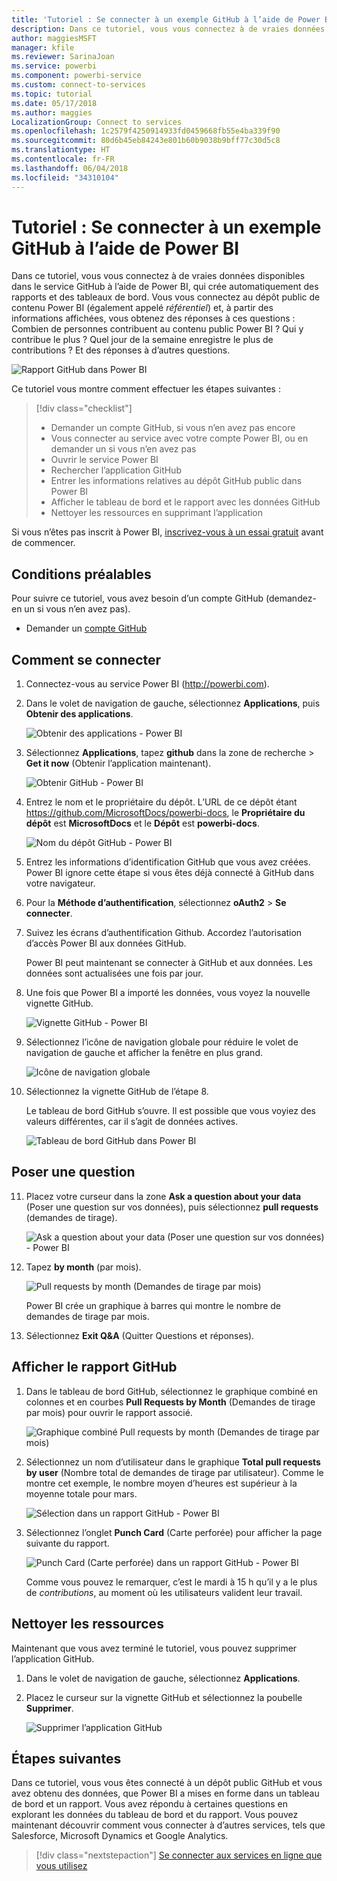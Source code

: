 ```yaml
---
title: 'Tutoriel : Se connecter à un exemple GitHub à l’aide de Power BI'
description: Dans ce tutoriel, vous vous connectez à de vraies données disponibles dans le service GitHub à l’aide de Power BI, qui crée automatiquement des rapports et des tableaux de bord.
author: maggiesMSFT
manager: kfile
ms.reviewer: SarinaJoan
ms.service: powerbi
ms.component: powerbi-service
ms.custom: connect-to-services
ms.topic: tutorial
ms.date: 05/17/2018
ms.author: maggies
LocalizationGroup: Connect to services
ms.openlocfilehash: 1c2579f4250914933fd0459668fb55e4ba339f90
ms.sourcegitcommit: 80d6b45eb84243e801b60b9038b9bff77c30d5c8
ms.translationtype: HT
ms.contentlocale: fr-FR
ms.lasthandoff: 06/04/2018
ms.locfileid: "34310104"
---
```

# <a name="tutorial-connect-to-a-github-sample-with-power-bi"></a>Tutoriel : Se connecter à un exemple GitHub à l’aide de Power BI
Dans ce tutoriel, vous vous connectez à de vraies données disponibles dans le service GitHub à l’aide de Power BI, qui crée automatiquement des rapports et des tableaux de bord. Vous vous connectez au dépôt public de contenu Power BI (également appelé *référentiel*) et, à partir des informations affichées, vous obtenez des réponses à ces questions : Combien de personnes contribuent au contenu public Power BI ? Qui y contribue le plus ? Quel jour de la semaine enregistre le plus de contributions ? Et des réponses à d’autres questions. 

![Rapport GitHub dans Power BI](media/service-tutorial-connect-to-github/power-bi-github-app-tutorial-punch-card.png)

Ce tutoriel vous montre comment effectuer les étapes suivantes :

> [!div class="checklist"]
> * Demander un compte GitHub, si vous n’en avez pas encore 
> * Vous connecter au service avec votre compte Power BI, ou en demander un si vous n’en avez pas
> * Ouvrir le service Power BI
> * Rechercher l’application GitHub
> * Entrer les informations relatives au dépôt GitHub public dans Power BI
> * Afficher le tableau de bord et le rapport avec les données GitHub
> * Nettoyer les ressources en supprimant l’application

Si vous n’êtes pas inscrit à Power BI, [inscrivez-vous à un essai gratuit](https://app.powerbi.com/signupredirect?pbi_source=web) avant de commencer.

## <a name="prerequisites"></a>Conditions préalables

Pour suivre ce tutoriel, vous avez besoin d’un compte GitHub (demandez-en un si vous n’en avez pas). 

- Demander un [compte GitHub](https://docs.microsoft.com/contribute/get-started-setup-github)


## <a name="how-to-connect"></a>Comment se connecter
1. Connectez-vous au service Power BI (http://powerbi.com). 
2. Dans le volet de navigation de gauche, sélectionnez **Applications**, puis **Obtenir des applications**.
   
   ![Obtenir des applications - Power BI](media/service-tutorial-connect-to-github/power-bi-github-app-tutorial.png) 

3. Sélectionnez **Applications**, tapez **github** dans la zone de recherche > **Get it now** (Obtenir l’application maintenant).
   
   ![Obtenir GitHub - Power BI](media/service-tutorial-connect-to-github/power-bi-github-app-tutorial-get-it-now.png) 

4. Entrez le nom et le propriétaire du dépôt. L’URL de ce dépôt étant https://github.com/MicrosoftDocs/powerbi-docs, le **Propriétaire du dépôt** est **MicrosoftDocs** et le **Dépôt** est **powerbi-docs**. 
   
    ![Nom du dépôt GitHub - Power BI](media/service-tutorial-connect-to-github/power-bi-github-app-tutorial-repo-name.png)

5. Entrez les informations d’identification GitHub que vous avez créées. Power BI ignore cette étape si vous êtes déjà connecté à GitHub dans votre navigateur. 

6. Pour la **Méthode d’authentification**, sélectionnez **oAuth2** \> **Se connecter**.

7. Suivez les écrans d’authentification Github. Accordez l’autorisation d’accès Power BI aux données GitHub.
   
   Power BI peut maintenant se connecter à GitHub et aux données.  Les données sont actualisées une fois par jour.

8. Une fois que Power BI a importé les données, vous voyez la nouvelle vignette GitHub. 
 
   ![Vignette GitHub - Power BI](media/service-tutorial-connect-to-github/power-bi-github-app-tutorial-tile.png) 

8. Sélectionnez l’icône de navigation globale pour réduire le volet de navigation de gauche et afficher la fenêtre en plus grand.

    ![Icône de navigation globale](media/service-tutorial-connect-to-github/power-bi-global-navigation-icon.png)

10. Sélectionnez la vignette GitHub de l’étape 8. 
    
    Le tableau de bord GitHub s’ouvre. Il est possible que vous voyiez des valeurs différentes, car il s’agit de données actives.

    ![Tableau de bord GitHub dans Power BI](media/service-tutorial-connect-to-github/power-bi-github-app-tutorial-dashboard.png)

    

## <a name="ask-a-question"></a>Poser une question

11. Placez votre curseur dans la zone **Ask a question about your data** (Poser une question sur vos données), puis sélectionnez **pull requests** (demandes de tirage). 

    ![Ask a question about your data (Poser une question sur vos données) - Power BI](media/service-tutorial-connect-to-github/power-bi-github-app-tutorial-ask-question.png)

12. Tapez **by month** (par mois).
 
    ![Pull requests by month (Demandes de tirage par mois)](media/service-tutorial-connect-to-github/power-bi-github-app-tutorial-ask-question-by-month.png)

     Power BI crée un graphique à barres qui montre le nombre de demandes de tirage par mois.

13. Sélectionnez **Exit Q&A** (Quitter Questions et réponses).

## <a name="view-the-github-report"></a>Afficher le rapport GitHub 

1. Dans le tableau de bord GitHub, sélectionnez le graphique combiné en colonnes et en courbes **Pull Requests by Month** (Demandes de tirage par mois) pour ouvrir le rapport associé.

    ![Graphique combiné Pull requests by month (Demandes de tirage par mois)](media/service-tutorial-connect-to-github/power-bi-github-app-tutorial-pull-requests-combo-chart.png)

2. Sélectionnez un nom d’utilisateur dans le graphique **Total pull requests by user** (Nombre total de demandes de tirage par utilisateur). Comme le montre cet exemple, le nombre moyen d’heures est supérieur à la moyenne totale pour mars.

    ![Sélection dans un rapport GitHub - Power BI](media/service-tutorial-connect-to-github/power-bi-github-app-tutorial-report-highlight.png)

3. Sélectionnez l’onglet **Punch Card** (Carte perforée) pour afficher la page suivante du rapport. 
 
    ![Punch Card (Carte perforée) dans un rapport GitHub - Power BI](media/service-tutorial-connect-to-github/power-bi-github-app-tutorial-tues-3pm.png)

    Comme vous pouvez le remarquer, c’est le mardi à 15 h qu’il y a le plus de *contributions*, au moment où les utilisateurs valident leur travail.

## <a name="clean-up-resources"></a>Nettoyer les ressources

Maintenant que vous avez terminé le tutoriel, vous pouvez supprimer l’application GitHub. 

1. Dans le volet de navigation de gauche, sélectionnez **Applications**.
2. Placez le curseur sur la vignette GitHub et sélectionnez la poubelle **Supprimer**.

    ![Supprimer l’application GitHub](media/service-tutorial-connect-to-github/power-bi-github-app-tutorial-delete.png)

## <a name="next-steps"></a>Étapes suivantes

Dans ce tutoriel, vous vous êtes connecté à un dépôt public GitHub et vous avez obtenu des données, que Power BI a mises en forme dans un tableau de bord et un rapport. Vous avez répondu à certaines questions en explorant les données du tableau de bord et du rapport. Vous pouvez maintenant découvrir comment vous connecter à d’autres services, tels que Salesforce, Microsoft Dynamics et Google Analytics. 
 
> [!div class="nextstepaction"]
> [Se connecter aux services en ligne que vous utilisez](./service-connect-to-services.md)


